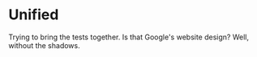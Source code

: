 # Unified
Trying to bring the tests together.
Is that Google's website design? Well, without the shadows.